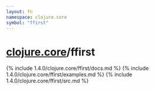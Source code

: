 ```yaml
---
layout: fn
namespace: clojure.core
symbol: "ffirst"
---
```


# [clojure.core](../)/ffirst

{% include 1.4.0/clojure.core/ffirst/docs.md %}
{% include 1.4.0/clojure.core/ffirst/examples.md %}
{% include 1.4.0/clojure.core/ffirst/src.md %}

